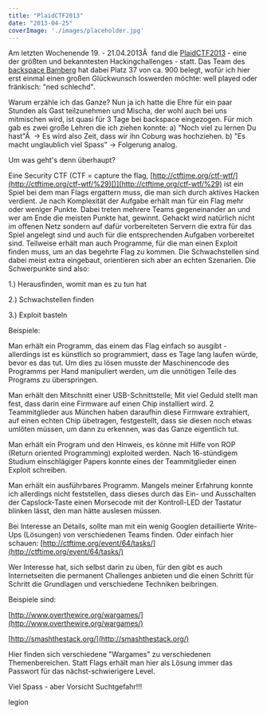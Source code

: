 ```yaml
---
title: "PlaidCTF2013"
date: "2013-04-25"
coverImage: './images/placeholder.jpg'
---
```


Am letzten Wochenende 19. - 21.04.2013Â  fand die [PlaidCTF2013](http://plaidctf.com/%29) - eine der größten und bekanntesten Hackingchallenges - statt. Das Team des [backspace Bamberg](http://www.hackerspace-bamberg.de/Hauptseite%29) hat dabei Platz 37 von ca. 900 belegt, wofür ich hier erst einmal einen großen Glückwunsch loswerden möchte: well played oder fränkisch: "ned schlechd".

Warum erzähle ich das Ganze? Nun ja ich hatte die Ehre für ein paar Stunden als Gast teilzunehmen und Mischa, der wohl auch bei uns mitmischen wird, ist quasi für 3 Tage bei backspace eingezogen. Für mich gab es zwei große Lehren die ich ziehen konnte: a) "Noch viel zu lernen Du hast"Â  -> Es wird also Zeit, dass wir ihn Coburg was hochziehen. b) "Es macht unglaublich viel Spass" -> Folgerung analog.

Um was geht's denn überhaupt?

Eine Security CTF (CTF = capture the flag, [http://ctftime.org/ctf-wtf/](http://ctftime.org/ctf-wtf/%29)[)](http://ctftime.org/ctf-wtf/%29) ist ein Spiel bei dem man Flags ergattern muss, die man sich durch aktives Hacken verdient. Je nach Komplexität der Aufgabe erhält man für ein Flag mehr oder weniger Punkte. Dabei treten mehrere Teams gegeneinander an und wer am Ende die meisten Punkte hat, gewinnt. Gehackt wird natürlich nicht im offenen Netz sondern auf dafür vorbereiteten Servern die extra für das Spiel angelegt sind und auch für die entsprechenden Aufgaben vorbereitet sind. Teilweise erhält man auch Programme, für die man einen Exploit finden muss, um an das begehrte Flag zu kommen. Die Schwachstellen sind dabei meist extra eingebaut, orientieren sich aber an echten Szenarien. Die Schwerpunkte sind also:

1.) Herausfinden, womit man es zu tun hat

2.) Schwachstellen finden

3.) Exploit basteln

Beispiele:

Man erhält ein Programm, das einem das Flag einfach so ausgibt - allerdings ist es künstlich so programmiert, dass es Tage lang laufen würde, bevor es das tut. Um dies zu lösen musste der Maschinencode des Programms per Hand manipuliert werden, um die unnötigen Teile des Programs zu überspringen.

Man erhält den Mitschnitt einer USB-Schnittstelle; Mit viel Geduld stellt man fest, dass darin eine Firmware auf einen Chip installiert wird. 2 Teammitglieder aus München haben daraufhin diese Firmware extrahiert, auf einen echten Chip übetragen, festgestellt, dass sie diesen noch etwas umlöten müssen, um dann zu erkennen, was das Ganze eigentlich tut.

Man erhält ein Program und den Hinweis, es könne mit Hilfe von ROP (Return oriented Programming) exploited werden. Nach 16-stündigem Studium einschlägiger Papers konnte eines der Teammitglieder einen Exploit schreiben.

Man erhält ein ausführbares Programm. Mangels meiner Erfahrung konnte ich allerdings nicht feststellen, dass dieses durch das Ein- und Ausschalten der Capslock-Taste einen Morsecode mit der Kontroll-LED der Tastatur blinken lässt, den man hätte auslesen müssen.

Bei Interesse an Details, sollte man mit ein wenig Googlen detaillierte Write-Ups (Lösungen) von verschiedenen Teams finden. Oder einfach hier schauen: [http://ctftime.org/event/64/tasks/](http://ctftime.org/event/64/tasks/)

Wer Interesse hat, sich selbst darin zu üben, für den gibt es auch Internetseiten die permanent Challenges anbieten und die einen Schritt für Schritt die Grundlagen und verschiedene Techniken beibringen.

Beispiele sind:

[http://www.overthewire.org/wargames/](http://www.overthewire.org/wargames/)

[http://smashthestack.org/](http://smashthestack.org/)

Hier finden sich verschiedene "Wargames" zu verschiedenen Themenbereichen. Statt Flags erhält man hier als Lösung immer das Passwort für das nächst-schwierigere Level.

Viel Spass - aber Vorsicht Suchtgefahr!!!

legion
